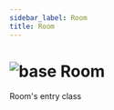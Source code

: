 ```yaml
---
sidebar_label: Room
title: Room
---
```


# <img src='/img/wiki/base.png' alt='base' data-tag='env-tag' /> Room
Room's entry class<br/>

